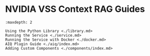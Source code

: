 <!--
SPDX-FileCopyrightText: Copyright (c) 2025 NVIDIA CORPORATION & AFFILIATES. All rights reserved.
SPDX-License-Identifier: Apache-2.0
 *
Licensed under the Apache License, Version 2.0 (the "License");
you may not use this file except in compliance with the License.
You may obtain a copy of the License at
 *
http://www.apache.org/licenses/LICENSE-2.0
 *
Unless required by applicable law or agreed to in writing, software
distributed under the License is distributed on an "AS IS" BASIS,
WITHOUT WARRANTIES OR CONDITIONS OF ANY KIND, either express or implied.
See the License for the specific language governing permissions and
limitations under the License.
-->

# NVIDIA VSS Context RAG Guides

```{toctree}
:maxdepth: 2

Using the Python Library <./library.md>
Running the Service <./service.md>
Running the Service with Docker <./docker.md>
AIQ Plugin Guide <./aiq/index.md>
Adding Custom Components <./components/index.md>
```
